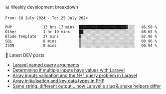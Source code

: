 📊 Weekly development breakdown
<!--START_SECTION:waka-->

```txt
From: 18 July 2024 - To: 25 July 2024

PHP              13 hrs 17 mins  █████████████████████▓░░░   86.50 %
Other            1 hr 19 mins    ██░░░░░░░░░░░░░░░░░░░░░░░   08.65 %
Blade Template   27 mins         ▓░░░░░░░░░░░░░░░░░░░░░░░░   02.96 %
SQL              8 mins          ▒░░░░░░░░░░░░░░░░░░░░░░░░   00.96 %
JSON             8 mins          ▒░░░░░░░░░░░░░░░░░░░░░░░░   00.94 %
```

<!--END_SECTION:waka-->

📕 Latest DEV posts
<!-- BLOG-POST-LIST:START -->
- [Laravel named query arguments](https://dev.to/michaelvickersuk/laravel-named-query-arguments-28kd)
- [Determining if multiple inputs have values with Laravel](https://dev.to/michaelvickersuk/determining-if-multiple-inputs-have-values-with-laravel-km6)
- [Array inputs validation and the N+1 query problem in Laravel](https://dev.to/michaelvickersuk/array-inputs-validation-and-the-n1-query-problem-in-laravel-2agb)
- [Array initialisation and key data types in PHP](https://dev.to/michaelvickersuk/array-initialisation-and-key-data-types-in-php-1e5b)
- [Same string, different output... how Laravel&#39;s slug &amp; snake helpers differ](https://dev.to/michaelvickersuk/same-string-different-output-how-laravels-slug-snake-helpers-differ-1ccj)
<!-- BLOG-POST-LIST:END -->
